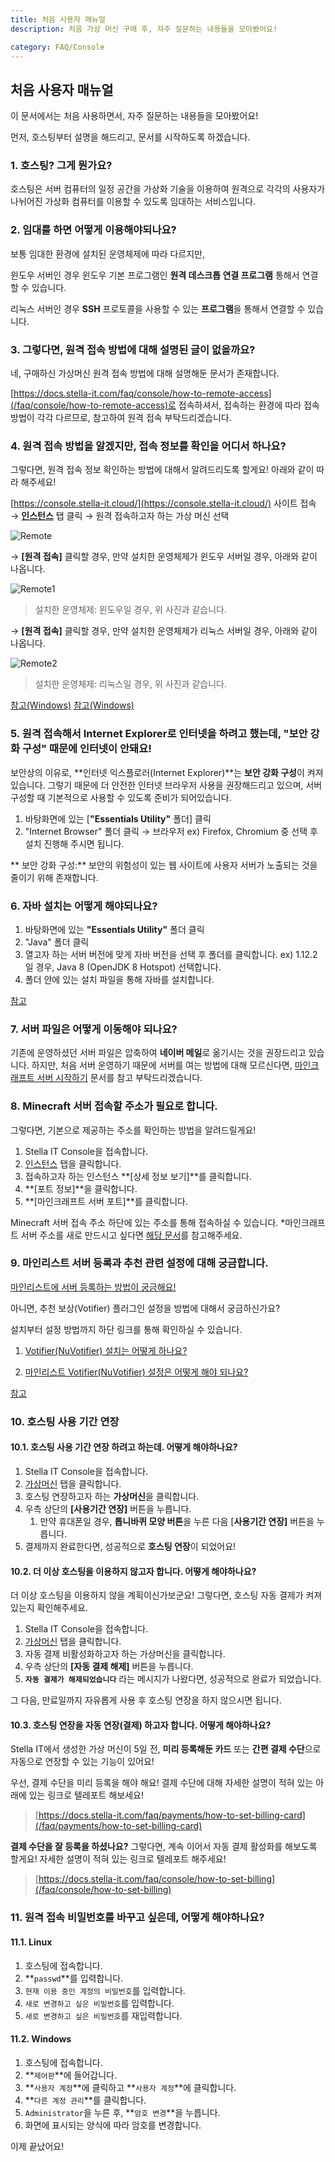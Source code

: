 ```yaml
---
title: 처음 사용자 매뉴얼 
description: 처음 가상 머신 구매 후, 자주 질문하는 내용들을 모아봤어요!

category: FAQ/Console
---
```


## 처음 사용자 매뉴얼

이 문서에서는 처음 사용하면서, 자주 질문하는 내용들을 모아봤어요!

먼저, 호스팅부터 설명을 해드리고, 문서를 시작하도록 하겠습니다.

### 1. 호스팅? 그게 뭔가요?

호스팅은 서버 컴퓨터의 일정 공간을 가상화 기술을 이용하여 원격으로 각각의 사용자가 나뉘어진 가상화 컴퓨터를 이용할 수 있도록 임대하는 서비스입니다.

### 2. 임대를 하면 어떻게 이용해야되나요?

보통 임대한 환경에 설치된 운영체제에 따라 다르지만,

윈도우 서버인 경우 윈도우 기본 프로그램인 **원격 데스크톱 연결 프로그램** 통해서 연결할 수 있습니다.

리눅스 서버인 경우 **SSH** 프로토콜을 사용할 수 있는 **프로그램**을 통해서 연결할 수 있습니다.

### 3. 그렇다면, 원격 접속 방법에 대해 설명된 글이 없을까요?

네, 구매하신 가상머신 원격 접속 방법에 대해 설명해둔 문서가 존재합니다. 

[https://docs.stella-it.com/faq/console/how-to-remote-access](/faq/console/how-to-remote-access)로 접속하셔서, 접속하는 환경에 따라 접속 방법이 각각 다르므로, 참고하여 원격 접속 부탁드리겠습니다.

### 4. 원격 접속 방법을 알겠지만, 접속 정보를 확인을 어디서 하나요?


그렇다면, 원격 접속 정보 확인하는 방법에 대해서 알려드리도록 할게요! 아래와 같이 따라 해주세요!

[https://console.stella-it.cloud/](https://console.stella-it.cloud/) 사이트 접속 → **[인스턴스](https://console.stella-it.cloud/instances)** 탭 클릭 → 원격 접속하고자 하는 가상 머신 선택

![Remote](https://github.com/Stella-IT/docs/assets/70272129/25422077-443e-4f7a-b87b-6ea3312334b9)

→ **[원격 접속]** 클릭할 경우, 만약 설치한 운영체제가 윈도우 서버일 경우, 아래와 같이 나옵니다.

![Remote1](https://github.com/Stella-IT/docs/assets/70272129/d5d1468f-5195-496b-aa62-5f02f8442d3d)

> 설치한 운영체제: 윈도우일 경우, 위 사진과 같습니다.

→ **[원격 접속]** 클릭할 경우, 만약 설치한 운영체제가 리눅스 서버일 경우, 아래와 같이 나옵니다. 

![Remote2](https://user-images.githubusercontent.com/36693200/129474352-4ff17bb2-ddd0-4466-a549-a2fb7124616c.png)

> 설치한 운영체제: 리눅스일 경우, 위 사진과 같습니다.

[참고(Windows)](/faq/console/how-to-remote-access#windows)
[참고(Windows)](/faq/console/how-to-remote-access#linux)

### 5. 원격 접속해서 Internet Explorer로 인터넷을 하려고 했는데, "보안 강화 구성" 때문에 인터넷이 안돼요!

보안상의 이유로, **인터넷 익스플로러(Internet Explorer)**는 **보안 강화 구성**이 켜져 있습니다.
그렇기 때문에 더 안전한 인터넷 브라우저 사용을 권장해드리고 있으며, 서버 구성할 때 기본적으로 사용할 수 있도록 준비가 되어있습니다.

1. 바탕화면에 있는 [**"Essentials Utility"** 폴더] 클릭
2. "Internet Browser" 폴더 클릭 → 브라우저 ex) Firefox, Chromium 중 선택 후 설치 진행해 주시면 됩니다.

** 보안 강화 구성:** 보안의 위험성이 있는 웹 사이트에 사용자 서버가 노출되는 것을 줄이기 위해 존재합니다.

### 6. 자바 설치는 어떻게 해야되나요?

1. 바탕화면에 있는 **"Essentials Utility"**  폴더 클릭
2. "Java" 폴더 클릭
3. 열고자 하는 서버 버전에 맞게 자바 버전을 선택 후 폴더를 클릭합니다. ex) 1.12.2일 경우, Java 8 (OpenJDK 8 Hotspot) 선택합니다. 
4. 폴더 안에 있는 설치 파일을 통해 자바를 설치합니다.

[참고](/tutorials/minecraft/install-guide/java)

### 7. 서버 파일은 어떻게 이동해야 되나요?
기존에 운영하셨던 서버 파일은 압축하여 **네이버 메일**로 옮기시는 것을 권장드리고 있습니다.
하지만, 처음 서버 운영하기 때문에 서버를 여는 방법에 대해 모르신다면, [마인크래프트 서버 시작하기](/tutorials/minecraft/getting-started) 문서를 참고 부탁드리겠습니다.

### 8. Minecraft 서버 접속할 주소가 필요로 합니다.

그렇다면, 기본으로 제공하는 주소를 확인하는 방법을 알려드릴게요!

1. Stella IT Console을 접속합니다.
2. [인스턴스](https://console.stella-it.cloud/instances) 탭을 클릭합니다.
3. 접속하고자 하는 인스턴스 **[상세 정보 보기]**를 클릭합니다.
4. **[포트 정보]**을 클릭합니다.
5. **[마인크래프트 서버 포트]**를 클릭합니다.

Minecraft 서버 접속 주소 하단에 있는 주소를 통해 접속하실 수 있습니다.
*마인크래프트 서버 주소를 새로 만드시고 싶다면 [해당 문서](/tutorials/minecraft/how-to-connect-domain)를 참고해주세요.

### 9. 마인리스트 서버 등록과 추천 관련 설정에 대해 궁금합니다.

[마인리스트에 서버 등록하는 방법이 궁금해요!](/tutorials/minecraft/minelist/how-to-register-my-server)

아니면, 추천 보상(Votifier) 플러그인 설정을 방법에 대해서 궁금하신가요?

설치부터 설정 방법까지 하단 링크를 통해 확인하실 수 있습니다.

1. [Votifier(NuVotifier) 설치는 어떻게 하나요?](/tutorials/minecraft/minelist/how-to-install-votifier)

2. [마인리스트 Votifier(NuVotifier) 설정은 어떻게 해야 되나요?](/tutorials/minecraft/minelist/how-to-integrate-votifier)

[참고](/tutorials/minecraft/how-to-connect-domain)


### 10. 호스팅 사용 기간 연장

#### 10.1. 호스팅 사용 기간 연장 하려고 하는데. 어떻게 해야하나요?

1. Stella IT Console을 접속합니다.
2. [가상머신](https://console.stella-it.cloud/instances) 탭을 클릭합니다.
3. 호스팅 연장하고자 하는 **가상머신**을 클릭합니다.
4. 우측 상단의 **[사용기간 연장]** 버튼을 누릅니다.
    1. 만약 휴대폰일 경우, **톱니바퀴 모양 버튼**을 누른 다음 [**사용기간 연장]** 버튼을 누릅니다.
5. 결제까지 완료한다면, 성공적으로 **호스팅 연장**이 되었어요!

#### 10.2. 더 이상 호스팅을 이용하지 않고자 합니다. 어떻게 해야하나요?

더 이상 호스팅을 이용하지 않을 계획이신가보군요! 그렇다면, 호스팅 자동 결제가 켜져있는지 확인해주세요. 

1. Stella IT Console을 접속합니다.
2. [가상머신](https://console.stella-it.cloud/instances) 탭을 클릭합니다.
3. 자동 결제 비활성화하고자 하는 가상머신을 클릭합니다.
4. 우측 상단의 **[자동 결제 해제]** 버튼을 누릅니다.
5. **`자동 결제가 해제되었습니다`** 라는 메시지가 나왔다면, 성공적으로 완료가 되었습니다.

그 다음, 만료일까지 자유롭게 사용 후 호스팅 연장을 하지 않으시면 됩니다. 

#### 10.3. 호스팅 연장을 자동 연장(결제) 하고자 합니다. 어떻게 해야하나요?

Stella IT에서 생성한 가상 머신이 5일 전, **미리 등록해둔 카드** 또는 **간편 결제 수단**으로 자동으로 연장할 수 있는 기능이 있어요!

우선, 결제 수단을 미리 등록을 해야 해요! 결제 수단에 대해 자세한 설명이 적혀 있는 아래에 있는 링크로 텔레포트 해보세요!

> [https://docs.stella-it.com/faq/payments/how-to-set-billing-card](/faq/payments/how-to-set-billing-card)

**결제 수단을 잘 등록을 하셨나요?** 그렇다면, 계속 이어서 자동 결제 활성화를 해보도록 할게요! 자세한 설명이 적혀 있는 링크로 텔레포트 해주세요!

> [https://docs.stella-it.com/faq/console/how-to-set-billing](/faq/console/how-to-set-billing)


### 11. 원격 접속 비밀번호를 바꾸고 싶은데, 어떻게 해야하나요?

#### 11.1. Linux
1. 호스팅에 접속합니다.
2. **``passwd``**를 입력합니다.
3. ``현재 이용 중인 계정의 비밀번호``를 입력합니다.
4. ``새로 변경하고 싶은 비밀번호``를 입력합니다.
5. ``새로 변경하고 싶은 비밀번호``를 재입력합니다.

#### 11.2. Windows
1. 호스팅에 접속합니다.
2. **``제어판``**에 들어갑니다.
3. **``사용자 계정``**에 클릭하고 **``사용자 계정``**에 클릭합니다.
4. **``다른 계정 관리``**를 클릭합니다.
5. ``Administrator``을 누른 후, **``암호 변경``**을 누릅니다.
6. 화면에 표시되는 양식에 따라 암호를 변경합니다.

이제 끝났어요!
